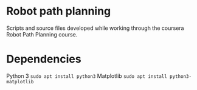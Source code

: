 # Robot path planning
Scripts and source files developed while working through the coursera Robot Path Planning course.

# Dependencies
Python 3 `sudo apt install python3`
Matplotlib `sudo apt install python3-matplotlib`